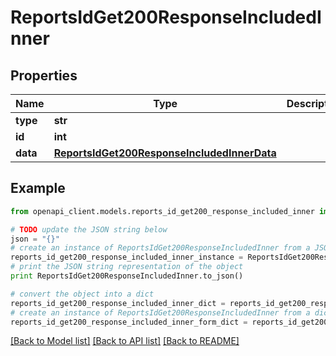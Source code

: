 # ReportsIdGet200ResponseIncludedInner


## Properties
Name | Type | Description | Notes
------------ | ------------- | ------------- | -------------
**type** | **str** |  | [optional] 
**id** | **int** |  | [optional] 
**data** | [**ReportsIdGet200ResponseIncludedInnerData**](ReportsIdGet200ResponseIncludedInnerData.md) |  | [optional] 

## Example

```python
from openapi_client.models.reports_id_get200_response_included_inner import ReportsIdGet200ResponseIncludedInner

# TODO update the JSON string below
json = "{}"
# create an instance of ReportsIdGet200ResponseIncludedInner from a JSON string
reports_id_get200_response_included_inner_instance = ReportsIdGet200ResponseIncludedInner.from_json(json)
# print the JSON string representation of the object
print ReportsIdGet200ResponseIncludedInner.to_json()

# convert the object into a dict
reports_id_get200_response_included_inner_dict = reports_id_get200_response_included_inner_instance.to_dict()
# create an instance of ReportsIdGet200ResponseIncludedInner from a dict
reports_id_get200_response_included_inner_form_dict = reports_id_get200_response_included_inner.from_dict(reports_id_get200_response_included_inner_dict)
```
[[Back to Model list]](../README.md#documentation-for-models) [[Back to API list]](../README.md#documentation-for-api-endpoints) [[Back to README]](../README.md)


